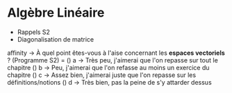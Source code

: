 <!SLIDE center subsection form=affinity>
# Algèbre Linéaire

- Rappels S2
- Diagonalisation de matrice

affinity -> À quel point êtes-vous à l'aise concernant les **espaces vectoriels** ? (Programme S2) =
    () a -> Très peu, j'aimerai que l'on repasse sur tout le chapitre
    () b -> Peu, j'aimerai que l'on refasse au moins un exercice du chapitre
    () c -> Assez bien, j'aimerai juste que l'on repasse sur les définitions/notions
    () d -> Très bien, pas la peine de s'y attarder dessus

~~~FORM:affinity~~~